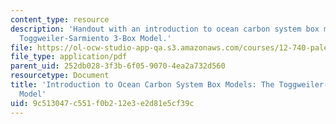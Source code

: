 ```yaml
---
content_type: resource
description: 'Handout with an introduction to ocean carbon system box models: the
  Toggweiler-Sarmiento 3-Box Model.'
file: https://ol-ocw-studio-app-qa.s3.amazonaws.com/courses/12-740-paleoceanography-spring-2008/9c513047c551f0b212e3e2d81e5cf39c_3_box_model.pdf
file_type: application/pdf
parent_uid: 252db028-3f3b-6f05-9070-4ea2a732d560
resourcetype: Document
title: 'Introduction to Ocean Carbon System Box Models: The Toggweiler-Sarmiento 3-Box
  Model'
uid: 9c513047-c551-f0b2-12e3-e2d81e5cf39c
---
```

